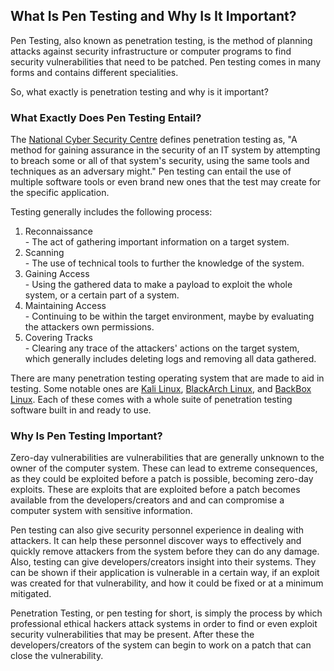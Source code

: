 ## What Is Pen Testing and Why Is It Important? 

Pen Testing, also known as penetration testing, is the method of planning attacks against security infrastructure or computer programs to find security vulnerabilities that need to be patched. Pen testing comes in many forms and contains different specialities.  

So, what exactly is penetration testing and why is it important?

### What Exactly Does Pen Testing Entail? 

The [National Cyber Security Centre](https://www.ncsc.gov.uk/guidance/penetration-testing) defines penetration testing as, "A method for gaining assurance in the security of an IT system by attempting to breach some or all of that system's security, using the same tools and techniques as an adversary might." Pen testing can entail the use of multiple software tools or even brand new ones that the test may create for the specific application. 

Testing generally includes the following process:
  1. Reconnaissance  
    - The act of gathering important information on a target system.
  2. Scanning  
    - The use of technical tools to further the knowledge of the system.
  3. Gaining Access  
    - Using the gathered data to make a payload to exploit the whole system, or a certain part of a system.
  4. Maintaining Access  
    - Continuing to be within the target environment, maybe by evaluating the attackers own permissions.
  5. Covering Tracks  
    - Clearing any trace of the attackers' actions on the target system, which generally includes deleting logs and removing all data gathered.

There are many penetration testing operating system that are made to aid in testing. Some notable ones are [Kali Linux](https://www.kali.org), [BlackArch Linux](https://blackarch.org), and [BackBox Linux](https://www.backbox.org). Each of these comes with a whole suite of penetration testing software built in and ready to use. 

### Why Is Pen Testing Important?

Zero-day vulnerabilities are vulnerabilities that are generally unknown to the owner of the computer system. These can lead to extreme consequences, as they could be exploited before a patch is possible, becoming zero-day exploits. These are exploits that are exploited before a patch becomes available from the developers/creators and and can compromise a computer system with sensitive information.

Pen testing can also give security personnel experience in dealing with attackers. It can help these personnel discover ways to effectively and quickly remove attackers from the system before they can do any damage. Also, testing can give developers/creators insight into their systems. They can be shown if their application is vulnerable in a certain way, if an exploit was created for that vulnerability, and how it could be fixed or at a minimum mitigated. 

Penetration Testing, or pen testing for short, is simply the process by which professional ethical hackers attack systems in order to find or even exploit security vulnerabilities that may be present. After these the developers/creators of the system can begin to work on a patch that can close the vulnerability. 

